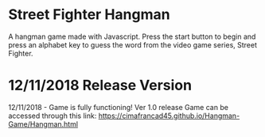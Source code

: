 # Street Fighter Hangman

A hangman game made with Javascript. Press the start button to begin and press an alphabet key to guess the word from the video game series, Street Fighter.


# 12/11/2018 Release Version
12/11/2018 - Game is fully functioning! Ver 1.0 release
Game can be accessed through this link:
https://cimafrancad45.github.io/Hangman-Game/Hangman.html
